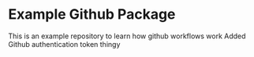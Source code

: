 # Example Github Package

This is an example repository to learn how github workflows work
Added Github authentication token thingy

